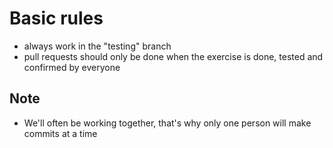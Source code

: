 # Basic rules

- always work in the "testing" branch
- pull requests should only be done when the exercise is done, tested and confirmed by everyone

## Note
- We'll often be working together, that's why only one person will make commits at a time
